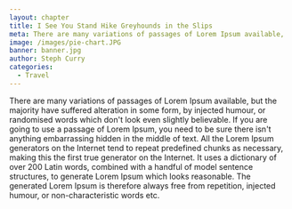```yaml
---
layout: chapter
title: I See You Stand Hike Greyhounds in the Slips
meta: There are many variations of passages of Lorem Ipsum available,
image: /images/pie-chart.JPG
banner: banner.jpg
author: Steph Curry
categories: 
  - Travel
---
```


There are many variations of passages of Lorem Ipsum available, but the majority have suffered alteration in some form, by injected humour, or randomised words which don't look even slightly believable. If you are going to use a passage of Lorem Ipsum, you need to be sure there isn't anything embarrassing hidden in the middle of text. All the Lorem Ipsum generators on the Internet tend to repeat predefined chunks as necessary, making this the first true generator on the Internet. It uses a dictionary of over 200 Latin words, combined with a handful of model sentence structures, to generate Lorem Ipsum which looks reasonable. The generated Lorem Ipsum is therefore always free from repetition, injected humour, or non-characteristic words etc.